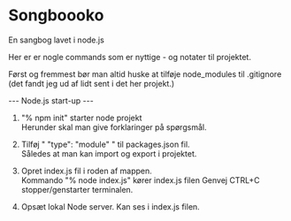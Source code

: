 # Songboooko
En sangbog lavet i node.js


Her er er nogle commands som er nyttige - og notater til projektet.

Først og fremmest bør man altid huske at tilføje node_modules til .gitignore (det fandt jeg ud af lidt sent i det her projekt.)

--- Node.js start-up ---
1. "% npm init" starter node projekt<br>
Herunder skal man give forklaringer på spørgsmål.

2. Tilføj " "type": "module" " til packages.json fil. <br>
Således at man kan import og export i projektet.

3. Opret index.js fil i roden af mappen. <br>
Kommando "% node index.js" kører index.js filen
Genvej CTRL+C stopper/genstarter terminalen.

4. Opsæt lokal Node server.
Kan ses i index.js filen.
